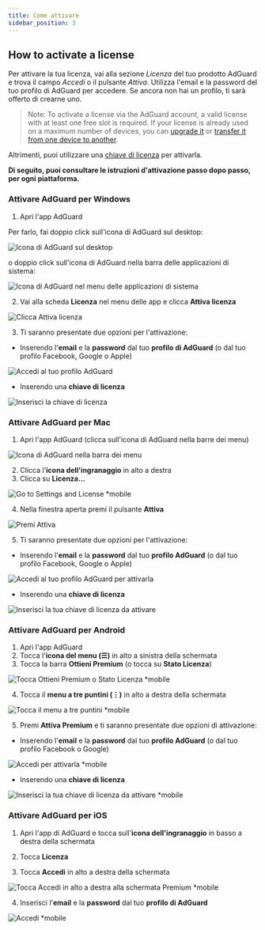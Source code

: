 ```yaml
---
title: Come attivare
sidebar_position: 3
---
```


## How to activate a license

Per attivare la tua licenza, vai alla sezione *Licenza* del tuo prodotto AdGuard e trova il campo *Accedi* o il pulsante *Attiva*. Utilizza l'email e la password del tuo profilo di AdGuard per accedere. Se ancora non hai un profilo, ti sarà offerto di crearne uno.

> Note: To activate a license via the AdGuard account, a valid license with at least one free slot is required. If your license is already used on a maximum number of devices, you can [upgrade it](../payment-options#upgrade) or [transfer it from one device to another](../transfer).

Altrimenti, puoi utilizzare una [chiave di licenza](../what-is#license-key) per attivarla.

**Di seguito, puoi consultare le istruzioni d'attivazione passo dopo passo, per ogni piattaforma.**

### Attivare AdGuard per Windows

1. Apri l'app AdGuard

Per farlo, fai doppio click sull'icona di AdGuard sul desktop:

![Icona di AdGuard sul desktop](https://cdn.adtidy.org/public/Adguard/kb/newscreenshots/En/General/windowsEn.png)

o doppio click sull'icona di AdGuard nella barra delle applicazioni di sistema:

![Icona di AdGuard nel menu delle applicazioni di sistema](https://cdn.adtidy.org/public/Adguard/kb/newscreenshots/En/General/windows2En.png)

2. Vai alla scheda **Licenza** nel menu delle app e clicca **Attiva licenza**

![Clicca Attiva licenza](https://cdn.adtidy.org/public/Adguard/kb/newscreenshots/En/General/windowslicense1en.png)

3. Ti saranno presentate due opzioni per l'attivazione:

- Inserendo l'**email** e la **password** dal tuo **profilo di AdGuard** (o dal tuo profilo Facebook, Google o Apple)

![Accedi al tuo profilo AdGuard](https://cdn.adtidy.org/public/Adguard/kb/newscreenshots/En/General/windowslicense2en.png)

- Inserendo una **chiave di licenza**

![Inserisci la chiave di licenza](https://cdn.adtidy.org/public/Adguard/kb/newscreenshots/En/General/windowslicense3en.png)

### Attivare AdGuard per Mac

1. Apri l'app AdGuard (clicca sull'icona di AdGuard nella barre dei menu)

![Icona di AdGuard nella barra dei menu](https://cdn.adtidy.org/public/Adguard/kb/newscreenshots/Ja/General/mac1.png)

2. Clicca l'**icona dell'ingranaggio** in alto a destra
3. Clicca su **Licenza...**

![Go to Settings and License *mobile](https://cdn.adtidy.org/public/Adguard/kb/newscreenshots/En/General/macEn.png)

4. Nella finestra aperta premi il pulsante **Attiva**

![Premi Attiva](https://cdn.adtidy.org/public/Adguard/kb/newscreenshots/En/General/maclicenseen1.png)

5. Ti saranno presentate due opzioni per l'attivazione:
- Inserendo l'**email** e la **password** dal tuo **profilo AdGuard** (o dal tuo profilo Facebook, Google o Apple)

![Accedi al tuo profilo AdGuard per attivarla](https://cdn.adtidy.org/public/Adguard/kb/newscreenshots/En/General/maclicenseen2.png)

- Inserendo una **chiave di licenza**

![Inserisci la tua chiave di licenza da attivare](https://cdn.adtidy.org/public/Adguard/kb/newscreenshots/En/General/maclicenseen3.png)

### Attivare AdGuard per Android

1. Apri l'app AdGuard
2. Tocca l'**icona del menu (☰)** in alto a sinistra della schermata
3. Tocca la barra **Ottieni Premium** (o tocca su **Stato Licenza**)

![Tocca Ottieni Premium o Stato Licenza *mobile](https://cdn.adtidy.org/public/Adguard/kb/newscreenshots/En/General/androidlicense1en.png)

4. Tocca il **menu a tre puntini (⋮)** in alto a destra della schermata

![Tocca il menu a tre puntini *mobile](https://cdn.adtidy.org/public/Adguard/kb/newscreenshots/En/General/android2En.png)

5. Premi **Attiva Premium** e ti saranno presentate due opzioni di attivazione:

- Inserendo l'**email** e la **password** dal tuo **profilo AdGuard** (o dal tuo profilo Facebook o Google)

![Accedi per attivarla *mobile](https://cdn.adtidy.org/public/Adguard/kb/newscreenshots/En/General/androidlicense2en.png)

- Inserendo una **chiave di licenza**

![Inserisci la tua chiave di licenza da attivare *mobile](https://cdn.adtidy.org/public/Adguard/kb/newscreenshots/En/General/androidlicense3en.png)

### Attivare AdGuard per iOS

1. Apri l'app di AdGuard e tocca sull'**icona dell'ingranaggio** in basso a destra della schermata

2. Tocca **Licenza**

3. Tocca **Accedi** in alto a destra della schermata

![Tocca Accedi in alto a destra alla schermata Premium *mobile](https://cdn.adtidy.org/content/kb/ad_blocker/iOS/ioslicense1en.png)

4. Inserisci l'**email** e la **password** dal tuo **profilo di AdGuard**

![Accedi *mobile](https://cdn.adtidy.org/content/kb/ad_blocker/iOS/ioslicense2en.png)
